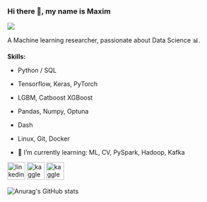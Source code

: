 ### Hi there 👋, my name is Maxim
![](https://c.tenor.com/XDjCZPAKx1AAAAAC/silicon-valley.gif)

A Machine learning researcher, passionate about Data Science 📊.

**Skills:**
 - Python / SQL
 - Tensorflow, Keras, PyTorch
 - LGBM, Catboost XGBoost
 - Pandas, Numpy, Optuna
 - Dash
 - Linux, Git, Docker


- 🌱 I’m currently learning: ML, CV, PySpark, Hadoop, Kafka


[<img src='https://cdn.jsdelivr.net/npm/simple-icons@3.0.1/icons/linkedin.svg' alt='linkedin' height='40'>](https://www.linkedin.com/in/m-borisov/)  [<img src='https://cdn.jsdelivr.net/npm/simple-icons@3.0.1/icons/kaggle.svg' alt='kaggle' height='40'>](https://www.kaggle.com/ma4ypic4y) [<img src='https://cdn.jsdelivr.net/npm/simple-icons@3.0.1/icons/leetcode.svg' alt='kaggle' height='40'>](https://leetcode.com/ma4ypic4y/)


![Anurag's GitHub stats](https://github-readme-stats.vercel.app/api?username=ma4ypic4y&show_icons=true&theme=cobalt)


